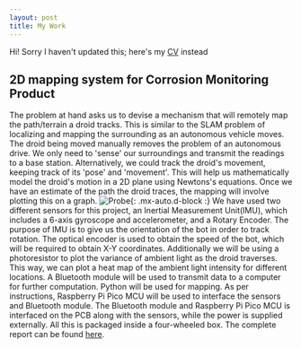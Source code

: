 ```yaml
---
layout: post
title: My Work
---
```


Hi! Sorry I haven't updated this; here's my [CV](/assets/CV.pdf) instead

## 2D mapping system for Corrosion Monitoring Product
The problem at hand asks us to devise a mechanism that will remotely map the path/terrain a droid tracks. This is similar to the SLAM problem of localizing and mapping the surrounding as an autonomous vehicle moves. The droid being moved manually removes the problem of an autonomous drive. We only need to 'sense' our surroundings and transmit the readings to a base station. Alternatively, we could track the droid's movement, keeping track of its 'pose' and 'movement'. This will help us mathematically model the droid's motion in a 2D plane using Newtons's equations. Once we have an estimate of the path the droid traces, the mapping will involve plotting this on a graph.
![Probe]([https://s3-media3.fl.yelpcdn.com/bphoto/cQ1Yoa75m2yUFFbY2xwuqw/348s.jpg](https://github.com/borlaugg/borlaugg.github.io/blob/0a8d97e3c84a0df3a718b4cfc7db8529880e63e3/assets/img/WhatsApp%20Image%202023-04-08%20at%2020.13.15.jpeg)){: .mx-auto.d-block :}
 We have used two different sensors for this project, an Inertial Measurement Unit(IMU), which includes a 6-axis gyroscope and accelerometer, and a Rotary Encoder. The purpose of IMU is to give us the orientation of the bot in order to track rotation. The optical encoder is used to obtain the speed of the bot, which will be required to obtain X-Y coordinates. Additionally we will be using a photoresistor to plot the variance of ambient light as the droid traverses. This way, we can plot a heat map of the ambient light intensity for different locations. A Bluetooth module will be used to transmit data to a computer for further computation. Python will be used for mapping. As per instructions, Raspberry Pi Pico MCU will be used to interface the sensors and Bluetooth module. The Bluetooth module and Raspberry Pi Pico MCU is interfaced on the PCB along with the sensors, while the power is supplied externally. All this is packaged inside a four-wheeled box.
The complete report can be found [here](/assets/EDL_DESIGN.pdf).
